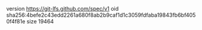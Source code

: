 version https://git-lfs.github.com/spec/v1
oid sha256:4befe2c43edd2261a680f8ab2b9caf1d1c3059fdfaba19843fb6bf4050f4f81e
size 19464
